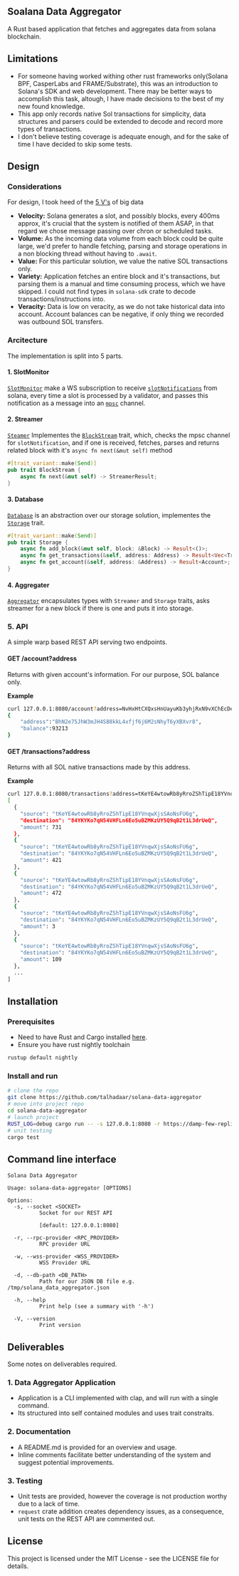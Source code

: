 ## Soalana Data Aggregator

A Rust based application that fetches and aggregates data from solana blockchain.

## Limitations

- For someone having worked withing other rust frameworks only(Solana BPF, CasperLabs and FRAME/Substrate),
  this was an introduction to Solana's SDK and web development. There may be better ways to accomplish this task,
  altough, I have made decisions to the best of my new found knowledge.
- This app only records native Sol transactions for simplicity, data structures and parsers could be extended to decode and record more types of transactions.
- I don't believe testing coverage is adequate enough, and for the sake of time I have decided to skip some tests.

## Design

### Considerations
For design, I took heed of the [5 V's](https://www.techtarget.com/searchdatamanagement/definition/5-Vs-of-big-data) of big data
- **Velocity:** Solana generates a slot, and possibly blocks, every 400ms approx, it's crucial that the
  system is notified of them ASAP, in that regard we chose message passing over chron or scheduled tasks.
- **Volume:** As the incoming data volume from each block could be quite large, we'd prefer to handle fetching, parsing and storage operations in a non blocking thread without having to `.await`.
- **Value:** For this particular solution, we value the native SOL transactions only.
- **Variety:** Application fetches an entire block and it's transactions, but parsing them is a manual and time consuming process, which we have skipped. I could not find types in `solana-sdk` crate to decode transactions/instructions into. 
- **Veracity:** Data is low on veracity, as we do not take historical data into account. Account balances can be negative, if only thing we recorded was outbound SOL transfers.

### Arcitecture
The implementation is split into 5 parts.

#### 1. SlotMonitor

[`SlotMonitor`](https://github.com/talhadaar/solana-data-aggregator/blob/main/src/monitor.rs) make a WS subscription to receive [`slotNotifications`](https://solana.com/docs/rpc/websocket/slotsubscribe) from solana, every time a slot is processed by a validator, and passes this notification as a message into an [`mpsc`](https://docs.rs/tokio/latest/tokio/sync/mpsc/fn.channel.htmlchannel) channel.

#### 2. Streamer
[`Steamer`](https://github.com/talhadaar/solana-data-aggregator/blob/c7c8741e0c2c7bb75225c0c37347d38dd758fdbe/src/streamer.rs#L85) Implementes the [`BlockStream`](https://github.com/talhadaar/solana-data-aggregator/blob/c7c8741e0c2c7bb75225c0c37347d38dd758fdbe/src/streamer.rs#L128) trait, which, checks the mpsc channel for `slotNotification`, and if one is received, fetches, parses and returns related block with it's `async fn next(&mut self)` method

```rust
#[trait_variant::make(Send)]
pub trait BlockStream {
    async fn next(&mut self) -> StreamerResult;
}
```

#### 3. Database
[`Database`](https://github.com/talhadaar/solana-data-aggregator/blob/c7c8741e0c2c7bb75225c0c37347d38dd758fdbe/src/storage.rs#L29) is an abstraction over our storage solution, implementes the [`Storage`](https://github.com/talhadaar/solana-data-aggregator/blob/c7c8741e0c2c7bb75225c0c37347d38dd758fdbe/src/traits.rs#L19) trait.
```rust
#[trait_variant::make(Send)]
pub trait Storage {
    async fn add_block(&mut self, block: &Block) -> Result<()>;
    async fn get_transactions(&self, address: Address) -> Result<Vec<Transaction>>;
    async fn get_account(&self, address: &Address) -> Result<Account>;
}
```

#### 4. Aggregater
[`Aggregator`](https://github.com/talhadaar/solana-data-aggregator/blob/main/src/aggregator.rs) encapsulates types with `Streamer` and `Storage` traits, asks streamer for a new block if there is one and puts it into storage.

### 5. API

A simple warp based REST API serving two endpoints.

#### GET /account?address
Returns with given account's information. For our purpose, SOL balance only.

**Example**
```bash
curl 127.0.0.1:8080/account?address=NvHxHtCXQxsHnUayuKb3yhjRxN9vXChEcDekKNNCE3T
{
    "address":"BhN2e75JhW3mJH4S88kkL4xfjf6j6M2sNhyT6yXBXvr8",
    "balance":93213
}
```

#### GET /transactions?address
Returns with all SOL native transactions made by this address.

**Example**
```bash
curl 127.0.0.1:8080/transactions?address=tKeYE4wtowRb8yRroZShTipE18YVnqwXjsSAoNsFU6g
[
  {
    "source": "tKeYE4wtowRb8yRroZShTipE18YVnqwXjsSAoNsFU6g",
    "destination": "84YKYKo7qN54VHFLn6Eo5uBZMKzUY5Q9qB2t1L3drUeQ",
    "amount": 731
  },
  {
    "source": "tKeYE4wtowRb8yRroZShTipE18YVnqwXjsSAoNsFU6g",
    "destination": "84YKYKo7qN54VHFLn6Eo5uBZMKzUY5Q9qB2t1L3drUeQ",
    "amount": 421
  },
  {
    "source": "tKeYE4wtowRb8yRroZShTipE18YVnqwXjsSAoNsFU6g",
    "destination": "84YKYKo7qN54VHFLn6Eo5uBZMKzUY5Q9qB2t1L3drUeQ",
    "amount": 472
  },
  {
    "source": "tKeYE4wtowRb8yRroZShTipE18YVnqwXjsSAoNsFU6g",
    "destination": "84YKYKo7qN54VHFLn6Eo5uBZMKzUY5Q9qB2t1L3drUeQ",
    "amount": 3
  },
  {
    "source": "tKeYE4wtowRb8yRroZShTipE18YVnqwXjsSAoNsFU6g",
    "destination": "84YKYKo7qN54VHFLn6Eo5uBZMKzUY5Q9qB2t1L3drUeQ",
    "amount": 109
  },
  ...
]
```

## Installation

### Prerequisites

- Need to have Rust and Cargo installed [here](https://www.rust-lang.org/tools/install).
- Ensure you have rust nightly toolchain
```bash
rustup default nightly
```

### Install and run

```bash
# clone the repo
git clone https://github.com/talhadaar/solana-data-aggregator
# move into project repo
cd solana-data-aggregator
# launch project
RUST_LOG=debug cargo run -- -s 127.0.0.1:8080 -r https://damp-few-replica.solana-devnet.quiknode.pro/bb864ce02bee463a190907961fe48e4c7cf5385b -w wss://damp-few-replica.solana-devnet.quiknode.pro/bb864ce02bee463a190907961fe48e4c7cf5385b -d /tmp/solana-data-aggregator.json
# unit testing
cargo test
```

## Command line interface 

```
Solana Data Aggregator

Usage: solana-data-aggregator [OPTIONS]

Options:
  -s, --socket <SOCKET>
          Socket for our REST API

          [default: 127.0.0.1:8080]

  -r, --rpc-provider <RPC_PROVIDER>
          RPC provider URL

  -w, --wss-provider <WSS_PROVIDER>
          WSS Provider URL

  -d, --db-path <DB_PATH>
          Path for our JSON DB file e.g. /tmp/solana_data_aggregator.json

  -h, --help
          Print help (see a summary with '-h')

  -V, --version
          Print version
```

## Deliverables
Some notes on deliverables required.

### 1. Data Aggregator Application
- Application is a CLI implemented with clap, and will run with a single command.
- Its structured into self contained modules and uses trait constraits.
### 2. Documentation 
- A README.md is provided for an overview and usage.
- Inline comments facilitate better understanding of the system and suggest potential improvements.
### 3. Testing
- Unit tests are provided, however the coverage is not production worthy due to a lack of time.
- `request` crate addition creates dependency issues, as a consequence, unit tests on the REST API are commented out.
  
## License
This project is licensed under the MIT License - see the LICENSE file for details.